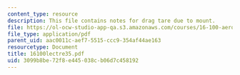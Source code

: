 ```yaml
---
content_type: resource
description: This file contains notes for drag tare due to mount.
file: https://ol-ocw-studio-app-qa.s3.amazonaws.com/courses/16-100-aerodynamics-fall-2005/3099b8be72f8e445038cb06d7c458192_16100lectre35.pdf
file_type: application/pdf
parent_uid: aac0011c-aef7-5515-ccc9-354af44ae163
resourcetype: Document
title: 16100lectre35.pdf
uid: 3099b8be-72f8-e445-038c-b06d7c458192
---
```

